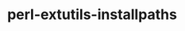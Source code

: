 ---
title: "perl-extutils-installpaths"
layout: cache
categories: [package, develop]
meta: {"compilers": ["gcc@=11.1.0", "gcc@=11.4.0"], "num_specs": 6, "num_specs_by_stack": {"data-vis-sdk": 3, "e4s": 3, "hep": 3, "root": 6}, "oss": ["ubuntu20.04", "ubuntu22.04"], "platforms": ["linux"], "stacks": ["data-vis-sdk", "e4s", "hep", "root"], "targets": ["x86_64_v3"], "versions": ["0.013"]}
spec_details: [{"compiler": "gcc@=11.4.0", "hash": "auzchtibwu5aoa7rzeddvf4voplv4har", "os": "ubuntu22.04", "platform": "linux", "size": "-", "stacks": ["e4s", "hep", "root"], "tarball": "https://binaries.spack.io/develop/build_cache/linux-ubuntu22.04-x86_64_v3/gcc-11.4.0/perl-extutils-installpaths-0.013/linux-ubuntu22.04-x86_64_v3-gcc-11.4.0-perl-extutils-installpaths-0.013-auzchtibwu5aoa7rzeddvf4voplv4har.spack", "target": "x86_64_v3", "variants": ["build_system=perl"], "versions": ["0.013"]}, {"compiler": "gcc@=11.1.0", "hash": "axqhopmheszyl5opiyyl55nnr77pu3zh", "os": "ubuntu20.04", "platform": "linux", "size": "-", "stacks": ["data-vis-sdk", "root"], "tarball": "https://binaries.spack.io/develop/build_cache/linux-ubuntu20.04-x86_64_v3/gcc-11.1.0/perl-extutils-installpaths-0.013/linux-ubuntu20.04-x86_64_v3-gcc-11.1.0-perl-extutils-installpaths-0.013-axqhopmheszyl5opiyyl55nnr77pu3zh.spack", "target": "x86_64_v3", "variants": ["build_system=perl"], "versions": ["0.013"]}, {"compiler": "gcc@=11.1.0", "hash": "ehj4nq3xe3b7t7kjtyh2e2sunt7fysdm", "os": "ubuntu20.04", "platform": "linux", "size": "-", "stacks": ["data-vis-sdk", "root"], "tarball": "https://binaries.spack.io/develop/build_cache/linux-ubuntu20.04-x86_64_v3/gcc-11.1.0/perl-extutils-installpaths-0.013/linux-ubuntu20.04-x86_64_v3-gcc-11.1.0-perl-extutils-installpaths-0.013-ehj4nq3xe3b7t7kjtyh2e2sunt7fysdm.spack", "target": "x86_64_v3", "variants": ["build_system=perl"], "versions": ["0.013"]}, {"compiler": "gcc@=11.4.0", "hash": "nptp4bjbxdci3dzqbscybnlyiqupohkg", "os": "ubuntu22.04", "platform": "linux", "size": "-", "stacks": ["e4s", "hep", "root"], "tarball": "https://binaries.spack.io/develop/build_cache/linux-ubuntu22.04-x86_64_v3/gcc-11.4.0/perl-extutils-installpaths-0.013/linux-ubuntu22.04-x86_64_v3-gcc-11.4.0-perl-extutils-installpaths-0.013-nptp4bjbxdci3dzqbscybnlyiqupohkg.spack", "target": "x86_64_v3", "variants": ["build_system=perl"], "versions": ["0.013"]}, {"compiler": "gcc@=11.1.0", "hash": "ykrib64wq62crk3c7pv2yrdftj2l4cyd", "os": "ubuntu20.04", "platform": "linux", "size": "-", "stacks": ["data-vis-sdk", "root"], "tarball": "https://binaries.spack.io/develop/build_cache/linux-ubuntu20.04-x86_64_v3/gcc-11.1.0/perl-extutils-installpaths-0.013/linux-ubuntu20.04-x86_64_v3-gcc-11.1.0-perl-extutils-installpaths-0.013-ykrib64wq62crk3c7pv2yrdftj2l4cyd.spack", "target": "x86_64_v3", "variants": ["build_system=perl"], "versions": ["0.013"]}, {"compiler": "gcc@=11.4.0", "hash": "zkilzklkq7vvufuhd655tfqkt4uvhusr", "os": "ubuntu22.04", "platform": "linux", "size": "-", "stacks": ["e4s", "hep", "root"], "tarball": "https://binaries.spack.io/develop/build_cache/linux-ubuntu22.04-x86_64_v3/gcc-11.4.0/perl-extutils-installpaths-0.013/linux-ubuntu22.04-x86_64_v3-gcc-11.4.0-perl-extutils-installpaths-0.013-zkilzklkq7vvufuhd655tfqkt4uvhusr.spack", "target": "x86_64_v3", "variants": ["build_system=perl"], "versions": ["0.013"]}]
---